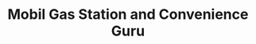 ---
title: "Mobil Gas Station and Convenience Guru"
url: /welland/mobil-gas-station-and-convenience-guru/
shop: convenience
---